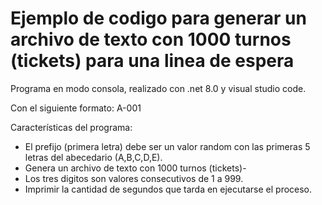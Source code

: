 

# Ejemplo de codigo para generar un archivo de texto con 1000 turnos (tickets) para una linea de espera

Programa en modo consola, realizado con .net 8.0 y visual studio code.

Con el siguiente formato: A-001

Características del programa:

 - El prefijo (primera letra) debe ser un valor random con las primeras 5 letras del abecedario (A,B,C,D,E).
 - Genera un archivo de texto con 1000 turnos (tickets)-
 - Los tres digitos son valores consecutivos de 1 a 999.
 - Imprimir la cantidad de segundos que tarda en ejecutarse el proceso.

 
